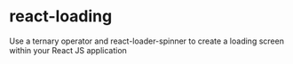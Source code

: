 # react-loading
Use a ternary operator and react-loader-spinner to create a loading screen within your React JS application
